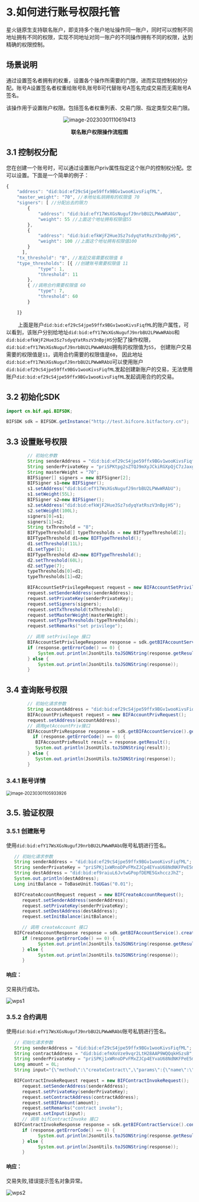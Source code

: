 # 3.如何进行账号权限托管

星火链原生支持联名账户，即支持多个账户地址操作同一账户，同时可以控制不同地址拥有不同的权限，实现不同地址对同一账户的不同操作拥有不同的权限，达到精确的权限控制。

## 场景说明

通过设置签名者拥有的权重，设置各个操作所需要的门限，进而实现控制权的分配。账号A设置签名者权重给账号B,账号B可代替账号A签名完成交易而无需账号A签名。

该操作用于设置账户权限。包括签名者权重列表、交易门限、指定类型交易门限。

<p style="text-align: center;"><img alt="image-20230301110619413" src="../_static/images/image-20230301110619413.png"></p>
<center style="font-weight:bold;">
    联名账户权限操作流程图
</center>


## 3.1 控制权分配

您在创建一个账号时，可以通过设置账户priv属性指定这个账户的控制权分配。您可以设置。下面是一个简单的例子：

```javascript
{
	"address": "did:bid:ef29cS4jpe59ffx9BGv1wooKivsFiqfML",
	"master_weight": "70", //本地址私钥拥有的权限值 70 
	"signers": [ //分配出去的限力 
		{
			"address": "did:bid:efY17WsXGsNugufJ9nrbBU2LPWwWRAbU",
			"weight": 55 //上面这个地址拥有权限值55 
		},
		{
			"address": "did:bid:efkWjF2Hue3Sz7sdyqYatRszV3nBpjHS",
			"weight": 100 //上面这个地址拥有权限值100 
		}
	  ],
	"tx_threshold": "8", //发起交易需要权限值 8 
	"type_thresholds": [{ //创建账号需要权限值 11  
			"type": 1,
			"threshold": 11
		},
		{ //调用合约需要权限值 60
			"type": 7,
			"threshold": 60
		}

	]}
```

&nbsp;&nbsp;&nbsp;&nbsp;&nbsp;&nbsp;&nbsp;&nbsp;上面是账户`did:bid:ef29cS4jpe59ffx9BGv1wooKivsFiqfML`的账户属性，可以看到，该账户分别给地址`did:bid:efY17WsXGsNugufJ9nrbBU2LPWwWRAbU`和`did:bid:efkWjF2Hue3Sz7sdyqYatRszV3nBpjHS`分配了操作权限，`did:bid:efY17WsXGsNugufJ9nrbBU2LPWwWRAbU`拥有的权限值为`55`， 创建账户交易需要的权限值是`11`，调用合约需要的权限值是`60`， 因此地址`did:bid:efY17WsXGsNugufJ9nrbBU2LPWwWRAbU`可以使用账户`did:bid:ef29cS4jpe59ffx9BGv1wooKivsFiqfML`发起创建新账户的交易，无法使用账户`did:bid:ef29cS4jpe59ffx9BGv1wooKivsFiqfML`发起调用合约的交易。

## 3.2 初始化SDK

```java
import cn.bif.api.BIFSDK;

BIFSDK sdk = BIFSDK.getInstance("http://test.bifcore.bitfactory.cn");   //星火链测试网RPC地址
```

## 3.3 设置账号权限

```java
        // 初始化参数 
        String senderAddress = "did:bid:ef29cS4jpe59ffx9BGv1wooKivsFiqfML";
        String senderPrivateKey = "priSPKtpg2sZTQJ9mXyJCkiRGXpQjC7zJaxgraESUDzwoFMSEq";
        String masterWeight = "70";
        BIFSigner[] signers = new BIFSigner[2];
        BIFSigner s1=new BIFSigner();
        s1.setAddress("did:bid:efY17WsXGsNugufJ9nrbBU2LPWwWRAbU");
        s1.setWeight(55L);
        BIFSigner s2=new BIFSigner();
        s2.setAddress("did:bid:efkWjF2Hue3Sz7sdyqYatRszV3nBpjHS");
        s2.setWeight(100L);
        signers[0]=s1;
        signers[1]=s2;
        String txThreshold = "8";
        BIFTypeThreshold[] typeThresholds = new BIFTypeThreshold[2];
        BIFTypeThreshold d1=new BIFTypeThreshold();
        d1.setThreshold(11L);
        d1.setType(1);
        BIFTypeThreshold d2=new BIFTypeThreshold();
        d2.setThreshold(60L);
        d2.setType(7);
        typeThresholds[0]=d1;
        typeThresholds[1]=d2;

        BIFAccountSetPrivilegeRequest request = new BIFAccountSetPrivilegeRequest();
        request.setSenderAddress(senderAddress);
        request.setPrivateKey(senderPrivateKey);
        request.setSigners(signers);
        request.setTxThreshold(txThreshold);
        request.setMasterWeight(masterWeight);
        request.setTypeThresholds(typeThresholds);
        request.setRemarks("set privilege");

        // 调用 setPrivilege 接口
        BIFAccountSetPrivilegeResponse response = sdk.getBIFAccountService().setPrivilege(request);
        if (response.getErrorCode() == 0) {
            System.out.println(JsonUtils.toJSONString(response.getResult()));
        } else {
            System.out.println(JsonUtils.toJSONString(response));
        }

```

## 3.4 查询账号权限

```java
        // 初始化请求参数 
        String accountAddress = "did:bid:ef29cS4jpe59ffx9BGv1wooKivsFiqfML"; 
        BIFAccountPrivRequest request = new BIFAccountPrivRequest(); 
        request.setAddress(accountAddress);       
        // 调用getAccountPriv接口 
        BIFAccountPrivResponse response = sdk.getBIFAccountService().getAccountPriv(request);
          if (response.getErrorCode() == 0) {    
           BIFAccountPrivResult result = response.getResult();
           System.out.println(JsonUtils.toJSONString(result)); 
        } else {     
           System.out.println(JsonUtils.toJSONString(response)); 
        }
```

### 3.4.1 账号详情

<img src="../_static/images/image-20230301105933926.png" alt="image-20230301105933926" style="zoom:80%;" />

## 3.5. 验证权限

### 3.5.1 创建账号

使用`did:bid:efY17WsXGsNugufJ9nrbBU2LPWwWRAbU`账号私钥进行签名。

```java
   // 初始化请求参数 
   String senderAddress = "did:bid:ef29cS4jpe59ffx9BGv1wooKivsFiqfML";
   String senderPrivateKey = "priSPKj1xWRnoDPvFMxZJCp4EYvaU68NdNKFPeE5mJoVgNpyGy";
   String destAddress = "did:bid:ef9raiuL6JvtwGPopfDEME5GxhcczJhZ";
   System.out.println(destAddress);
   Long initBalance = ToBaseUnit.ToUGas("0.01");

   BIFCreateAccountRequest request = new BIFCreateAccountRequest();
      request.setSenderAddress(senderAddress);
      request.setPrivateKey(senderPrivateKey);
      request.setDestAddress(destAddress);
      request.setInitBalance(initBalance);

      // 调用 createAccount 接口
   BIFCreateAccountResponse response = sdk.getBIFAccountService().createAccount(request);
      if (response.getErrorCode() == 0) {
            System.out.println(JsonUtils.toJSONString(response.getResult()));
      } else {
            System.out.println(JsonUtils.toJSONString(response));
      }
```

#### 响应：

交易执行成功。

<img src="../_static/images/wps1.jpg" alt="wps1" /> 

### 3.5.2 合约调用

使用`did:bid:efY17WsXGsNugufJ9nrbBU2LPWwWRAbU`账号私钥进行签名。

```java
   // 初始化请求参数 
   String senderAddress = "did:bid:ef29cS4jpe59ffx9BGv1wooKivsFiqfML";
   String contractAddress = "did:bid:efmXoVze9vqr2LtH28AAP9WQQqkHSzsB";
   String senderPrivateKey = "priSPKj1xWRnoDPvFMxZJCp4EYvaU68NdNKFPeE5mJoVgNpyGy";
   Long amount = 0L;
   String input="{\"method\":\"createContract\",\"params\":{\"name\":\"22020426\"}}";

   BIFContractInvokeRequest request = new BIFContractInvokeRequest();
      request.setSenderAddress(senderAddress);
      request.setPrivateKey(senderPrivateKey);
      request.setContractAddress(contractAddress);
      request.setBIFAmount(amount);
      request.setRemarks("contract invoke");
      request.setInput(input);
      // 调用 bifContractInvoke 接口
   BIFContractInvokeResponse response = sdk.getBIFContractService().contractInvoke(request);
      if (response.getErrorCode() == 0) {
            System.out.println(JsonUtils.toJSONString(response.getResult()));
      } else {
            System.out.println(JsonUtils.toJSONString(response));
      }
```

#### 响应：

交易失败,错误提示签名对象异常。

<img src="../_static/images/wps2.jpg" alt="wps2" /> 

 

 